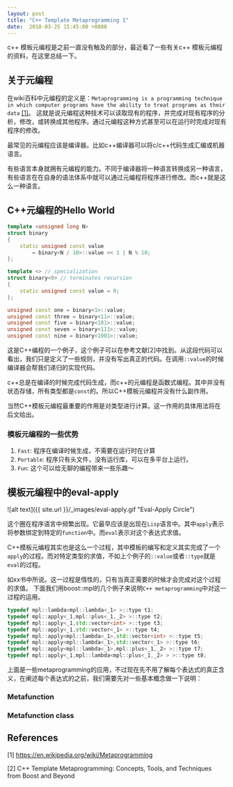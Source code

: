 ```yaml
---
layout: post
title: "C++ Template Metaprogramming I"
date:  2018-03-25 15:45:00 +0800
---
```


c++ 模板元编程是之前一直没有触及的部分，最近看了一些有关c++ 模板元编程的资料，在这里总结一下。

## 关于元编程

在wiki百科中元编程的定义是：`Metaprogramming is a programming technique in which computer programs have the ability to treat programs as their data` [[1]](https://en.wikipedia.org/wiki/Metaprogramming)。 这就是说元编程这种技术可以读取现有的程序，并完成对现有程序的分析，修改，或转换成其他程序。通过元编程这种方式甚至可以在运行时完成对现有程序的修改。

最常见的元编程应该是编译器。比如c++编译器可以将c/c++代码生成汇编或机器语言。

有些语言本身就拥有元编程的能力。不同于编译器将一种语言转换成另一种语言，有些语言在在自身的语法体系中就可以通过元编程将程序进行修改。而c++就是这么一种语言。

## C++元编程的Hello World

```cpp
template <unsigned long N>
struct binary
{
    static unsigned const value
        = binary<N / 10>::value << 1 | N % 10;
};

template <> // specialization
struct binary<0> // terminates recursion
{
    static unsigned const value = 0;
};

unsigned const one = binary<1>::value;
unsigned const three = binary<11>::value;
unsigned const five = binary<101>::value;
unsigned const seven = binary<111>::value;
unsigned const nine = binary<1001>::value;
```
这是C++编程的一个例子，这个例子可以在参考文献[2]中找到。从这段代码可以看出，我们只是定义了一些规则，并没有写出真正的代码。在调用`::value`的时候编译器会帮我们递归的实现代码。

c++总是在编译的时候完成代码生成，而c++的元编程是函数式编程。其中并没有状态存储，所有类型都是`const`的。所以C++模板元编程并没有什么副作用。

当然C++模板元编程最重要的作用是对类型进行计算。这一作用的具体用法将在后文给出。

### 模板元编程的一些优势

1. `Fast`: 程序在编译时候生成，不需要在运行时在计算
2. `Portable`: 程序只有头文件，没有运行库，可以在多平台上运行。
3. `Fun`: 这个可以给无聊的编程带来一些乐趣～

## 模板元编程中的eval-apply

![alt text]({{ site.url }}/_images/eval-apply.gif "Eval-Apply Circle")

这个圈在程序语言中频繁出现。它最早应该是出现在`Lisp`语言中。其中`apply`表示将参数绑定到特定的`function`中。而`eval`表示对这个表达式求值。

C++模板元编程其实也是这么一个过程，其中模板的编写和定义其实完成了一个`apply`的过程。而对特定类型的求值，不如上个例子的`::value`或者`::type`就是`eval`的过程。

如xx书中所说。这一过程是惰性的，只有当真正需要的时候才会完成对这个过程的求值。
下面我们用boost::mpl的几个例子来说明`C++ metaprogramming`中对这一过程的运用。

```cpp
typedef mpl::lambda<mpl::lambda<_1> >::type t1;
typedef mpl::apply<_1,mpl::plus<_1,_2> >::type t2;
typedef mpl::apply<_1,std::vector<int> >::type t3;
typedef mpl::apply<_1,std::vector<_1> >::type t4;
typedef mpl::apply<mpl::lambda<_1>,std::vector<int> >::type t5;
typedef mpl::apply<mpl::lambda<_1>,std::vector<_1> >::type t6;
typedef mpl::apply<mpl::lambda<_1>,mpl::plus<_1,_2> >::type t7;
typedef mpl::apply<_1,mpl::lambda<mpl::plus<_1,_2> > >::type t8;
```
上面是一些metaprogramming的应用，不过现在先不用了解每个表达式的真正含义，在阐述每个表达式的之前，我们需要先对一些基本概念做一下说明：

### Metafunction

### Metafunction class

## References

[1] https://en.wikipedia.org/wiki/Metaprogramming

[2] C++ Template Metaprogramming: Concepts, Tools, and Techniques from Boost and Beyond